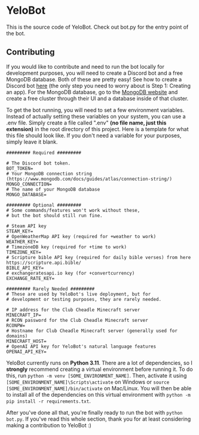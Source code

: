 # YeloBot

This is the source code of YeloBot. Check out bot.py for the entry point of the bot.

## Contributing

If you would like to contribute and need to run the bot locally for development purposes, you will need to create a Discord bot and a free MongoDB database. Both of these are pretty easy! See how to create a Discord bot [here](https://discord.com/developers/docs/getting-started) (the only step you need to worry about is Step 1: Creating an app). For the MongoDB database, go to the [MongoDB website](https://www.mongodb.com/) and create a free cluster through their UI and a database inside of that cluster.

To get the bot running, you will need to set a few environment variables. Instead of actually setting these variables on your system, you can use a .env file. Simply create a file called ".env" **(no file name, just this extension)** in the root directory of this project. Here is a template for what this file should look like. If you don't need a variable for your purposes, simply leave it blank.

```
######### Required #########

# The Discord bot token.
BOT_TOKEN=
# Your MongoDB connection string (https://www.mongodb.com/docs/guides/atlas/connection-string/)
MONGO_CONNECTION=
# The name of your MongoDB database
MONGO_DATABASE=

######### Optional #########
# Some commands/features won't work without these,
# but the bot should still run fine.

# Steam API key
STEAM_KEY=
# OpenWeatherMap API key (required for +weather to work)
WEATHER_KEY=
# TimezoneDB key (required for +time to work)
TIMEZONE_KEY=
# Scripture bible API key (required for daily bible verses) from here https://scripture.api.bible/
BIBLE_API_KEY=
# exchangeratesapi.io key (for +convertcurrency)
EXCHANGE_RATE_KEY=

######### Rarely Needed #########
# These are used by YeloBot's live deployment, but for
# development or testing purposes, they are rarely needed.

# IP address for the Club Cheadle Minecraft server
MINECRAFT_IP=
# RCON password for the Club Cheadle Minecraft server
RCONPW=
# Hostname for Club Cheadle Minecraft server (generally used for domains)
MINECRAFT_HOST=
# OpenAI API key for YeloBot's natural language features
OPENAI_API_KEY=
```

YeloBot currently runs on **Python 3.11**. There are a lot of dependencies, so I **strongly** recommend creating a virtual environment before running it. To do this, run `python -m venv [SOME_ENVIRONMENT_NAME]`. Then, activate it using `[SOME_ENVIRONMENT_NAME]\Scripts\activate` on Windows or `source [SOME_ENVIRONMENT_NAME]/bin/activate` on Mac/Linux. You will then be able to install all of the dependencies on this virtual environment with `python -m pip install -r requirements.txt`.

After you've done all that, you're finally ready to run the bot with `python bot.py`. If you've read this whole section, thank you for at least considering making a contribution to YeloBot :)